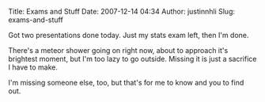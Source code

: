 Title: Exams and Stuff
Date: 2007-12-14 04:34
Author: justinnhli
Slug: exams-and-stuff

Got two presentations done today. Just my stats exam left, then I'm
done.

There's a meteor shower going on right now, about to approach it's
brightest moment, but I'm too lazy to go outside. Missing it is just a
sacrifice I have to make.

I'm missing someone else, too, but that's for me to know and you to find
out.


